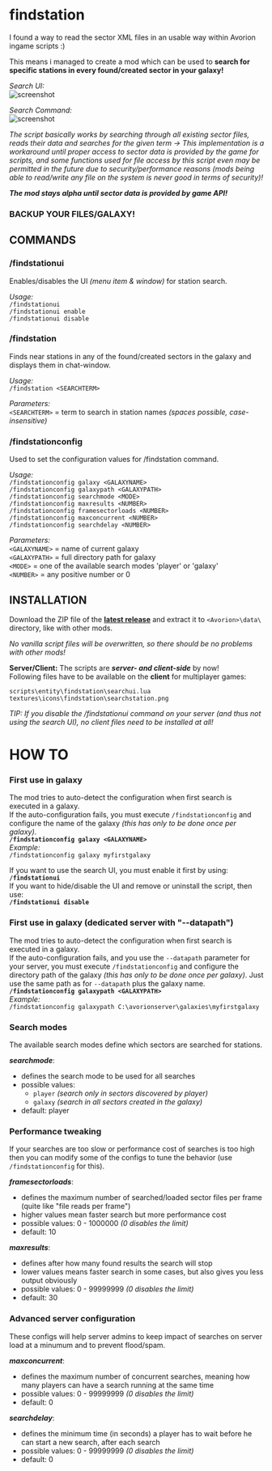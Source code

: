 # findstation

I found a way to read the sector XML files in an usable way within Avorion ingame scripts :)

This means i managed to create a mod which can be used to **search for specific stations in every found/created sector in your galaxy!**

*Search UI:*  
![screenshot](http://gdurl.com/Bddn)

*Search Command:*  
![screenshot](http://gdurl.com/9wjq)


*The script basically works by searching through all existing sector files, reads their data and searches for the given term ->
This implementation is a workaround until proper access to sector data is provided by the game for scripts, and some functions used for file access by this script even may be permitted in the future due to security/performance reasons (mods being able to read/write any file on the system is never good in terms of security)!*

_**The mod stays alpha until sector data is provided by game API!**_

### BACKUP YOUR FILES/GALAXY!

##  COMMANDS

### /findstationui  
Enables/disables the UI *(menu item & window)* for station search.

*Usage:*   
`/findstationui`   
`/findstationui enable`   
`/findstationui disable`


### /findstation  
Finds near stations in any of the found/created sectors in the galaxy and displays them in chat-window.

*Usage:*   
`/findstation <SEARCHTERM>`

*Parameters:*   
`<SEARCHTERM>` = term to search in station names *(spaces possible, case-insensitive)*


### /findstationconfig  
Used to set the configuration values for /findstation command.

*Usage:*   
`/findstationconfig galaxy <GALAXYNAME>`   
`/findstationconfig galaxypath <GALAXYPATH>`   
`/findstationconfig searchmode <MODE>`  
`/findstationconfig maxresults <NUMBER>`  
`/findstationconfig framesectorloads <NUMBER>`  
`/findstationconfig maxconcurrent <NUMBER>`  
`/findstationconfig searchdelay <NUMBER>`

*Parameters:*  
`<GALAXYNAME>` = name of current galaxy  
`<GALAXYPATH>` = full directory path for galaxy  
`<MODE>` = one of the available search modes 'player' or 'galaxy'  
`<NUMBER>` = any positive number or 0


##  INSTALLATION
Download the ZIP file of the **[latest release](https://github.com/w00zla/avorion-findstation/releases)** and extract it to `<Avorion>\data\` directory, like with other mods.

*No vanilla script files will be overwritten, so there should be no problems with other mods!*

**Server/Client:** The scripts are _**server- and client-side**_ by now!   
Following files have to be available on the **client** for multiplayer games:
```
scripts\entity\findstation\searchui.lua
textures\icons\findstation\searchstation.png
```

*TIP: If you disable the /findstationui command on your server (and thus not using the search UI), no client files need to be installed at all!*


# HOW TO

### First use in galaxy
The mod tries to auto-detect the configuration when first search is executed in a galaxy.  
If the auto-configuration fails, you must execute `/findstationconfig` and configure the name of the galaxy *(this has only to be done once per galaxy)*.  
**`/findstationconfig galaxy <GALAXYNAME>`**  
*Example:*  
`/findstationconfig galaxy myfirstgalaxy`

If you want to use the search UI, you must enable it first by using:  
**`/findstationui`**  
If you want to hide/disable the UI and remove or uninstall the script, then use:  
**`/findstationui disable`**


### First use in galaxy (dedicated server with "--datapath")
The mod tries to auto-detect the configuration when first search is executed in a galaxy.  
If the auto-configuration fails, and you use the `--datapath` parameter for your server, you must execute `/findstationconfig` and configure the directory path of the galaxy *(this has only to be done once per galaxy)*. Just use the same path as for `--datapath` plus the galaxy name.  
**`/findstationconfig galaxypath <GALAXYPATH>`**  
*Example:*  
`/findstationconfig galaxypath C:\avorionserver\galaxies\myfirstgalaxy`


### Search modes
The available search modes define which sectors are searched for stations.

__*searchmode*__:   
- defines the search mode to be used for all searches
- possible values: 
    - `player` *(search only in sectors discovered by player)*
    - `galaxy` *(search in all sectors created in the galaxy)*
- default: player


### Performance tweaking
If your searches are too slow or performance cost of searches is too high then you can modify some of the configs to tune the behavior (use `/findstationconfig` for this).

__*framesectorloads*__:   
- defines the maximum number of searched/loaded sector files per frame (quite like "file reads per frame")
- higher values mean faster search but more performance cost
- possible values: 0 - 1000000 *(0 disables the limit)*
- default: 10

__*maxresults*__:   
- defines after how many found results the search will stop
- lower values means faster search in some cases, but also gives you less output obviously
- possible values: 0 - 99999999 *(0 disables the limit)*
- default: 30


### Advanced server configuration
These configs will help server admins to keep impact of searches on server load at a minumum and to prevent flood/spam.

__*maxconcurrent*__:   
- defines the maximum number of concurrent searches, meaning how many players can have a search running at the same time
- possible values: 0 - 99999999 *(0 disables the limit)*
- default: 0

__*searchdelay*__:   
- defines the minimum time (in seconds) a player has to wait before he can start a new search, after each search
- possible values: 0 - 99999999 *(0 disables the limit)*
- default: 0
